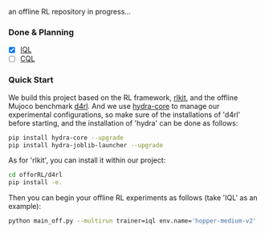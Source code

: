 an offline RL repository in progress...


### Done & Planning

- [x] [IQL](https://arxiv.org/abs/2110.06169) 
- [ ] [CQL](https://arxiv.org/abs/2006.04779) 

### Quick Start

We build this project based on the RL framework, [rlkit](https://github.com/rail-berkeley/rlkit), and the offline Mujoco 
benchmark [d4rl](https://github.com/Farama-Foundation/D4RL). And we use [hydra-core](https://hydra.cc) to manage our 
experimental configurations, so make sure of the installations of 'd4rl' before starting, and the installation of 'hydra'
can be done as follows:

```bash
pip install hydra-core --upgrade
pip install hydra-joblib-launcher --upgrade
```
As for 'rlkit', you can install it within our project:
```bash
cd offorRL/d4rl
pip install -e.
```
Then you can begin your offline RL experiments as follows (take 'IQL' as an example):
```bash
python main_off.py --multirun trainer=iql env.name='hopper-medium-v2' 
``` 


